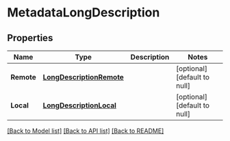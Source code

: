 # MetadataLongDescription

## Properties
Name | Type | Description | Notes
------------ | ------------- | ------------- | -------------
**Remote** | [**LongDescriptionRemote**](LongDescriptionRemote.md) |  | [optional] [default to null]
**Local** | [**LongDescriptionLocal**](LongDescriptionLocal.md) |  | [optional] [default to null]

[[Back to Model list]](../README.md#documentation-for-models) [[Back to API list]](../README.md#documentation-for-api-endpoints) [[Back to README]](../README.md)


